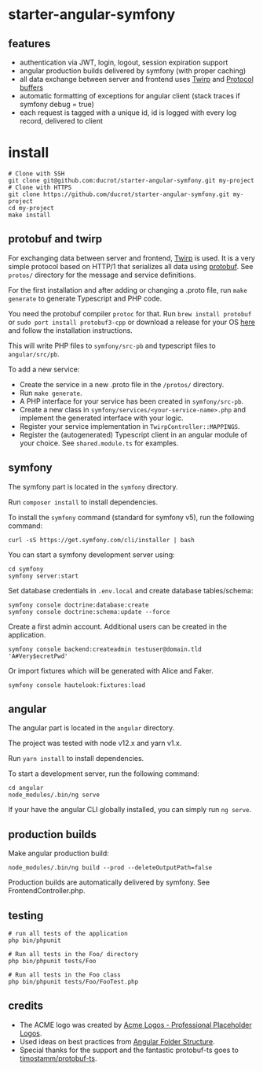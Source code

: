 starter-angular-symfony
=======================


## features

- authentication via JWT, login, logout, session expiration support
- angular production builds delivered by symfony (with proper caching)
- all data exchange between server and frontend uses [Twirp](https://twitchtv.github.io/twirp/docs/intro.html) and [Protocol buffers](https://developers.google.com/protocol-buffers)
- automatic formatting of exceptions for angular client (stack traces if symfony debug = true)
- each request is tagged with a unique id, id is logged with every log record, delivered to client


# install

```shell script
# Clone with SSH
git clone git@github.com:ducrot/starter-angular-symfony.git my-project
# Clone with HTTPS
git clone https://github.com/ducrot/starter-angular-symfony.git my-project
cd my-project
make install
```


## protobuf and twirp

For exchanging data between server and frontend, [Twirp](https://twitchtv.github.io/twirp/docs/intro.html)
is used. It is a very simple protocol based on HTTP/1 that serializes all data 
using [protobuf](https://developers.google.com/protocol-buffers). See `protos/` 
directory for the message and service definitions. 

For the first installation and after adding or changing a .proto file, run `make generate` to 
generate Typescript and PHP code.

You need the protobuf compiler `protoc` for that. Run `brew install protobuf` or 
`sudo port install protobuf3-cpp` or download a release for your OS 
[here](https://github.com/protocolbuffers/protobuf/releases) 
and follow the installation instructions.

This will write PHP files to `symfony/src-pb` and typescript files to `angular/src/pb`.   

To add a new service: 
- Create the service in a new .proto file in the `/protos/` directory.
- Run `make generate`.
- A PHP interface for your service has been created in `symfony/src-pb`.
- Create a new class in `symfony/services/<your-service-name>.php` 
  and implement the generated interface with your logic.
- Register your service implementation in `TwirpController::MAPPINGS`.
- Register the (autogenerated) Typescript client in an angular module of 
  your choice. See `shared.module.ts` for examples. 


## symfony

The symfony part is located in the `symfony` directory. 

Run `composer install` to install dependencies.

To install the `symfony` command (standard for symfony v5), run the following 
command: 

```shell script
curl -sS https://get.symfony.com/cli/installer | bash
```

You can start a symfony development server using: 

```shell script
cd symfony
symfony server:start
```

Set database credentials in `.env.local` and create database tables/schema:

```shell script
symfony console doctrine:database:create
symfony console doctrine:schema:update --force
```

Create a first admin account. Additional users can be created in the application.

```shell script
symfony console backend:createadmin testuser@domain.tld 'A#Very$ecretPwd'
```

Or import fixtures which will be generated with Alice and Faker.

```shell script
symfony console hautelook:fixtures:load
```


## angular

The angular part is located in the `angular` directory. 

The project was tested with node v12.x and yarn v1.x.

Run `yarn install` to install dependencies. 

To start a development server, run the following command:

```shell script
cd angular
node_modules/.bin/ng serve 
```

If your have the angular CLI globally installed, you can simply run `ng serve`.


## production builds

Make angular production build: 

```shell script
node_modules/.bin/ng build --prod --deleteOutputPath=false
```

Production builds are automatically delivered by symfony. See FrontendController.php.


## testing

```shell script
# run all tests of the application
php bin/phpunit

# Run all tests in the Foo/ directory
php bin/phpunit tests/Foo

# Run all tests in the Foo class 
php bin/phpunit tests/Foo/FooTest.php
```


## credits

- The ACME logo was created by [Acme Logos - Professional Placeholder Logos](http://acmelogos.com/).
- Used ideas on best practices from [Angular Folder Structure](https://github.com/mathisGarberg/angular-folder-structure).
- Special thanks for the support and the fantastic protobuf-ts goes to [timostamm/protobuf-ts](https://github.com/timostamm/protobuf-ts).
